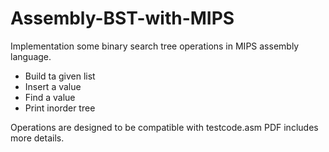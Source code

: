 # Assembly-BST-with-MIPS

Implementation some binary search tree operations in MIPS assembly language.

 - Build ta given list
 - Insert a value
 - Find a value
 - Print inorder tree

Operations are designed to be compatible with testcode.asm 
PDF includes more details.

